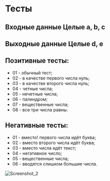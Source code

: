 
# Тесты 
## Входные данные Целые a, b, c
## Выходные данные Целые d, e
## Позитивные тесты: 
- 01 - обычный тест; 
- 02 - в качестве первого числа нуль; 
- 03 - в качестве второго числа нуль; 
- 04 - четные числа;
- 05 - нечетные числа;
- 06 - палиндром;
- 07 - вещественные числа; 
- 08 - все три числа равны.
## Негативные тесты: 
- 01 - вместо!
 первого числа идёт буква; 
- 02 - вместо второго числа идёт буква;
- 03 - вместо числа идёт текст;
- 04 - негативное число;
- 05 - вещественные числа;
- 06 - вводятся слишком большие числа.


![Screenshot_2](https://user-images.githubusercontent.com/76915977/210289058-968d0925-3775-46e0-abfc-80d0c2db013a.png)
